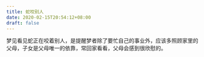 ```yaml
---
title: 蛇咬别人
date: 2020-02-15T20:54:12+08:00
draft: false
---
```


梦见看见蛇正在咬着别人，是提醒梦者除了要忙自己的事业外，应该多照顾家里的父母，子女是父母唯一的依靠，常回家看看，父母会感到很欣慰的。<br>
